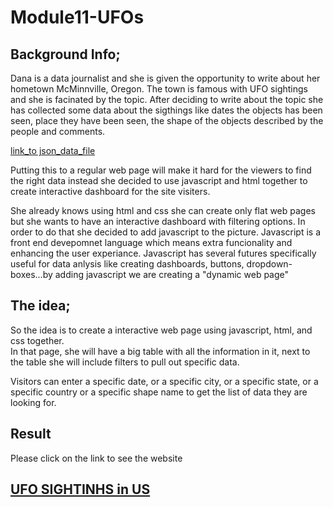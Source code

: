 # Module11-UFOs

## Background Info;
Dana is a data journalist and she is given the opportunity to write about her hometown McMinnville, Oregon. The town  is famous with UFO sightings and she is facinated by the topic. After deciding to write about the topic she has collected some data about the sigthings like dates the objects has been seen, place they have been seen, the shape of the objects described by the people and comments. 

[link_to json_data_file](https://github.com/4renginy/Module11-UFOs/blob/main/Static/js/data.js)

Putting this to a regular web page will make it hard for the viewers to find the right data instead she decided to use javascript and html together to create interactive dashboard for the site visiters. 

She already knows using html and css she can create only flat web pages but she wants to have an interactive dashboard with filtering options. In order to do that she decided to add javascript to the picture. Javascript is a front end devepomnet language which means extra funcionality and enhancing  the user experiance.
Javascript has several futures specifically useful for data anlysis like creating dashboards, buttons, dropdown-boxes...by adding javascript we are creating a "dynamic web page"

## The idea;
So the idea is to create a interactive web page using javascript, html, and css together. 
<br>In that page, she will have a big table with all the information in it, next to the table she will include filters to pull out specific data. 


Visitors can enter a specific date, or a specific city, or a specific state, or a specific country or a specific shape name to get the list of data they are looking for. 


## Result

Please click on the link to see the website
<h2 style: color:red;>

[UFO SIGHTINHS in US](https://4renginy.github.io/UFOSightingsRY.io)

  </h2>
